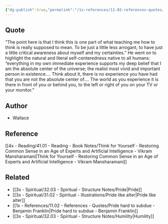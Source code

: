 ```yaml
---
{"dg-publish":true,"permalink":"/1x-references/11-02-references-quotes/the-natural-and-literal-self-centeredness-of-all-humans/","title":"structure note","dgShowBacklinks":false}
---
```



## Quote
“The point here is that I think this is one part of what teaching me how to think is really supposed to mean. To be just a little less arrogant, to have just a little critical awareness about myself and my certainties.” He went on to highlight the natural and literal self-centeredness native to all humans: “everything in my own immediate experience supports my deep belief that I am the absolute center of the universe; the realist most vivid and important person in existence.… Think about it, there is no experience you have had that you are not the absolute center of.… The world as you experience it is there in front of you or behind you, to the left or right of you on your TV or your monitor.”

## Author
- Wallace

## Reference
[[4x - Reading/41.01 - Reading - Book Notes/Think for Yourself - Restoring Common Sense in an Age of Experts and Artificial Intelligence - Vikram Mansharamani\|Think for Yourself - Restoring Common Sense in an Age of Experts and Artificial Intelligence - Vikram Mansharamani]]

## Related
- [[3x - Spiritual/32.03 - Spiritual - Structure Notes/Pride\|Pride]]
- [[3x - Spiritual/31.02 - Spiritual - Illustrations/Pride like alter\|Pride like alter]]
- [[1x - References/11.02 - References - Quotes/Pride hard to subdue - Benjamin Franklin\|Pride hard to subdue - Benjamin Franklin]]
- [[3x - Spiritual/32.03 - Spiritual - Structure Notes/Humility\|Humility]]
